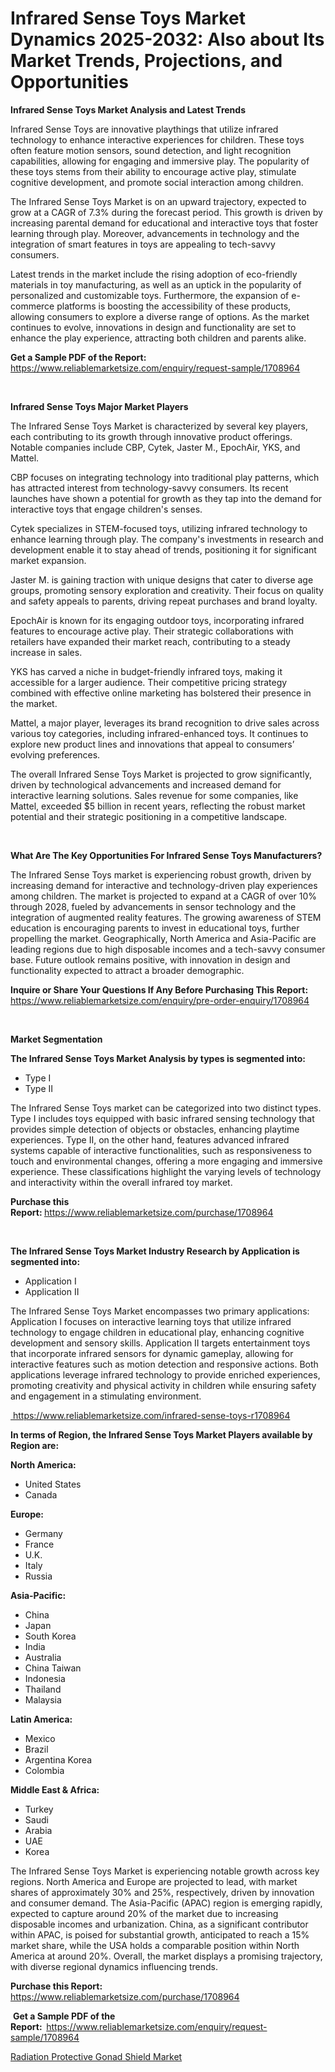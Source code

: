 <p><h1>Infrared Sense Toys Market Dynamics 2025-2032: Also about Its Market Trends, Projections, and Opportunities</h1></p><p><strong>Infrared Sense Toys Market Analysis and Latest Trends</strong></p>
<p><p>Infrared Sense Toys are innovative playthings that utilize infrared technology to enhance interactive experiences for children. These toys often feature motion sensors, sound detection, and light recognition capabilities, allowing for engaging and immersive play. The popularity of these toys stems from their ability to encourage active play, stimulate cognitive development, and promote social interaction among children.</p><p>The Infrared Sense Toys Market is on an upward trajectory, expected to grow at a CAGR of 7.3% during the forecast period. This growth is driven by increasing parental demand for educational and interactive toys that foster learning through play. Moreover, advancements in technology and the integration of smart features in toys are appealing to tech-savvy consumers.</p><p>Latest trends in the market include the rising adoption of eco-friendly materials in toy manufacturing, as well as an uptick in the popularity of personalized and customizable toys. Furthermore, the expansion of e-commerce platforms is boosting the accessibility of these products, allowing consumers to explore a diverse range of options. As the market continues to evolve, innovations in design and functionality are set to enhance the play experience, attracting both children and parents alike.</p></p>
<p><strong>Get a Sample PDF of the Report:&nbsp;</strong> <a href="https://www.reliablemarketsize.com/enquiry/request-sample/1708964?utm_campaign=2733&utm_medium=2&utm_source=Github&utm_content=ia&utm_term=27032025&utm_id=infrared-sense-toys">https://www.reliablemarketsize.com/enquiry/request-sample/1708964</a></p>
<p>&nbsp;</p>
<p><strong>Infrared Sense Toys Major Market Players</strong></p>
<p><p>The Infrared Sense Toys Market is characterized by several key players, each contributing to its growth through innovative product offerings. Notable companies include CBP, Cytek, Jaster M., EpochAir, YKS, and Mattel. </p><p>CBP focuses on integrating technology into traditional play patterns, which has attracted interest from technology-savvy consumers. Its recent launches have shown a potential for growth as they tap into the demand for interactive toys that engage children's senses.</p><p>Cytek specializes in STEM-focused toys, utilizing infrared technology to enhance learning through play. The company's investments in research and development enable it to stay ahead of trends, positioning it for significant market expansion.</p><p>Jaster M. is gaining traction with unique designs that cater to diverse age groups, promoting sensory exploration and creativity. Their focus on quality and safety appeals to parents, driving repeat purchases and brand loyalty.</p><p>EpochAir is known for its engaging outdoor toys, incorporating infrared features to encourage active play. Their strategic collaborations with retailers have expanded their market reach, contributing to a steady increase in sales.</p><p>YKS has carved a niche in budget-friendly infrared toys, making it accessible for a larger audience. Their competitive pricing strategy combined with effective online marketing has bolstered their presence in the market.</p><p>Mattel, a major player, leverages its brand recognition to drive sales across various toy categories, including infrared-enhanced toys. It continues to explore new product lines and innovations that appeal to consumers’ evolving preferences.</p><p>The overall Infrared Sense Toys Market is projected to grow significantly, driven by technological advancements and increased demand for interactive learning solutions. Sales revenue for some companies, like Mattel, exceeded $5 billion in recent years, reflecting the robust market potential and their strategic positioning in a competitive landscape.</p></p>
<p>&nbsp;</p>
<p><strong>What Are The Key Opportunities For Infrared Sense Toys Manufacturers?</strong></p>
<p><p>The Infrared Sense Toys market is experiencing robust growth, driven by increasing demand for interactive and technology-driven play experiences among children. The market is projected to expand at a CAGR of over 10% through 2028, fueled by advancements in sensor technology and the integration of augmented reality features. The growing awareness of STEM education is encouraging parents to invest in educational toys, further propelling the market. Geographically, North America and Asia-Pacific are leading regions due to high disposable incomes and a tech-savvy consumer base. Future outlook remains positive, with innovation in design and functionality expected to attract a broader demographic.</p></p>
<p><strong>Inquire or Share Your Questions If Any Before Purchasing This Report:</strong> <a href="https://www.reliablemarketsize.com/enquiry/pre-order-enquiry/1708964?utm_campaign=2733&utm_medium=2&utm_source=Github&utm_content=ia&utm_term=27032025&utm_id=infrared-sense-toys">https://www.reliablemarketsize.com/enquiry/pre-order-enquiry/1708964</a></p>
<p>&nbsp;</p>
<p><strong>Market Segmentation</strong></p>
<p><strong>The Infrared Sense Toys Market Analysis by types is segmented into:</strong></p>
<p><ul><li>Type I</li><li>Type II</li></ul></p>
<p><p>The Infrared Sense Toys market can be categorized into two distinct types. Type I includes toys equipped with basic infrared sensing technology that provides simple detection of objects or obstacles, enhancing playtime experiences. Type II, on the other hand, features advanced infrared systems capable of interactive functionalities, such as responsiveness to touch and environmental changes, offering a more engaging and immersive experience. These classifications highlight the varying levels of technology and interactivity within the overall infrared toy market.</p></p>
<p><strong>Purchase this Report:&nbsp;</strong><a href="https://www.reliablemarketsize.com/purchase/1708964?utm_campaign=2733&utm_medium=2&utm_source=Github&utm_content=ia&utm_term=27032025&utm_id=infrared-sense-toys">https://www.reliablemarketsize.com/purchase/1708964</a></p>
<p>&nbsp;</p>
<p><strong>The Infrared Sense Toys Market Industry Research by Application is segmented into:</strong></p>
<p><ul><li>Application I</li><li>Application II</li></ul></p>
<p><p>The Infrared Sense Toys Market encompasses two primary applications: Application I focuses on interactive learning toys that utilize infrared technology to engage children in educational play, enhancing cognitive development and sensory skills. Application II targets entertainment toys that incorporate infrared sensors for dynamic gameplay, allowing for interactive features such as motion detection and responsive actions. Both applications leverage infrared technology to provide enriched experiences, promoting creativity and physical activity in children while ensuring safety and engagement in a stimulating environment.</p></p>
<p><a href="https://www.reliablemarketsize.com/infrared-sense-toys-r1708964?utm_campaign=2733&utm_medium=2&utm_source=Github&utm_content=ia&utm_term=27032025&utm_id=infrared-sense-toys">&nbsp;https://www.reliablemarketsize.com/infrared-sense-toys-r1708964</a></p>
<p><strong>In terms of Region, the Infrared Sense Toys Market Players available by Region are:</strong></p>
<p>
    <p> <strong> North America: </strong>
        <ul>
            <li>United States</li>
            <li>Canada</li>
        </ul>
        </p> 
    <p> <strong> Europe: </strong>
        <ul>
            <li>Germany</li>
            <li>France</li>
            <li>U.K.</li>
            <li>Italy</li>
            <li>Russia</li>
        </ul>
        </p> 
    <p> <strong> Asia-Pacific: </strong>
        <ul>
            <li>China</li>
            <li>Japan</li>
            <li>South Korea</li>
            <li>India</li>
            <li>Australia</li>
            <li>China Taiwan</li>
            <li>Indonesia</li>
            <li>Thailand</li>
            <li>Malaysia</li>
        </ul>
        </p> 
    <p> <strong> Latin America: </strong>
        <ul>
            <li>Mexico</li>
            <li>Brazil</li>
            <li>Argentina Korea</li>
            <li>Colombia</li>
        </ul>
        </p> 
    <p> <strong> Middle East & Africa: </strong>
        <ul>
            <li>Turkey</li>
            <li>Saudi</li>
            <li>Arabia</li>
            <li>UAE</li>
            <li>Korea</li>
        </ul>
    </p>
    </p>
<p><p>The Infrared Sense Toys Market is experiencing notable growth across key regions. North America and Europe are projected to lead, with market shares of approximately 30% and 25%, respectively, driven by innovation and consumer demand. The Asia-Pacific (APAC) region is emerging rapidly, expected to capture around 20% of the market due to increasing disposable incomes and urbanization. China, as a significant contributor within APAC, is poised for substantial growth, anticipated to reach a 15% market share, while the USA holds a comparable position within North America at around 20%. Overall, the market displays a promising trajectory, with diverse regional dynamics influencing trends.</p></p>
<p><strong>Purchase this Report: </strong><a href="https://www.reliablemarketsize.com/purchase/1708964?utm_campaign=2733&utm_medium=2&utm_source=Github&utm_content=ia&utm_term=27032025&utm_id=infrared-sense-toys">https://www.reliablemarketsize.com/purchase/1708964</a></p>
<p>&nbsp;<strong>Get a Sample PDF of the Report:&nbsp;&nbsp;</strong><a href="https://www.reliablemarketsize.com/enquiry/request-sample/1708964?utm_campaign=2733&utm_medium=2&utm_source=Github&utm_content=ia&utm_term=27032025&utm_id=infrared-sense-toys">https://www.reliablemarketsize.com/enquiry/request-sample/1708964</a></p>
<p><strong></strong></p>
<p><p><a href="https://github.com/fendtdjunawo/Market-Research-Report-List-1/blob/main/radiation-protective-gonad-shield-market.md?utm_campaign=2733&utm_medium=2&utm_source=Github&utm_content=ia&utm_term=27032025&utm_id=infrared-sense-toys">Radiation Protective Gonad Shield Market</a></p></p>